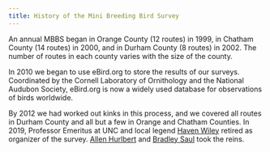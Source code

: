 ```yaml
---
title: History of the Mini Breeding Bird Survey
---
```


An annual MBBS began in Orange County (12 routes) in 1999,
in Chatham County (14 routes) in 2000,
and in Durham County (8 routes) in 2002.
The number of routes in each county varies with the size of the county.

In 2010 we began to use eBird.org to store the results of our surveys.
Coordinated by the Cornell Laboratory of Ornithology and the National Audubon Society,
eBird.org is now a widely used database for observations of birds worldwide.

By 2012 we had worked out kinks in this process,
and we covered all routes in Durham County
and all but a few in Orange and Chatham Counties.
In 2019, Professor Emeritus at UNC and local legend
[Haven Wiley](http://rhwiley.bio.unc.edu/) retired as organizer of the survey.
[Allen Hurlbert](http://labs.bio.unc.edu/hurlbert/index.html)
and
[Bradley Saul](https://functionalstatistics.com/)
took the reins.